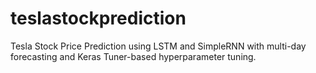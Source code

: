 # teslastockprediction
Tesla Stock Price Prediction using LSTM and SimpleRNN with multi-day forecasting and Keras Tuner-based hyperparameter tuning.
